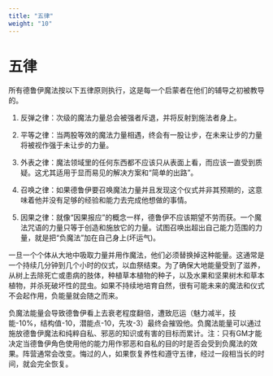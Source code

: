 ```yaml
---
title: "五律"
weight: "10"
---
```

# 五律

所有德鲁伊魔法按以下五律原则执行，这是每一个启蒙者在他们的辅导之初被教导的。

1. 反弹之律：次级的魔法力量总会被强者斥退，并将反射到施法者身上。

2. 平等之律：当两股等效的魔法力量相遇，终会有一股让步，在未来让步的力量将被视作强于未让步的力量。

3. 外表之律：魔法领域里的任何东西都不应该只从表面上看，而应该一直受到质疑。这尤其适用于显而易见的解决方案和“简单的出路”。

4. 召唤之律：如果德鲁伊要召唤魔法力量并且发现这个仪式并非其预期的，这意味着他并没有足够的经验和能力去完成他想做的事情。

5. 因果之律：就像“因果报应”的概念一样，德鲁伊不应该期望不劳而获。一个魔法咒语的力量只等于创造和施放它的力量。试图召唤出超出自己能力范围的力量，就是把“负魔法”加在自己身上(坏运气)。

一旦一个个体从大地中吸取力量并用作魔法，他们必须替换掉这种能量。这通常是一个持续几分钟到几个小时的仪式，以血祭结束。为了确保大地能量受到了滋养，从树上去除死亡或患病的肢体，种植草本植物的种子，以及水果和坚果树木和草本植物，并杀死破坏性的昆虫。如果不持续地培育自然，很有可能未来的魔法和仪式不会起作用，负能量就会随之而来。

负魔法能量会导致德鲁伊看上去衰老程度翻倍，遭致厄运（魅力减半，技能-10%，结构值-10，潜能点-10，先攻-3）最终会摧毁他。负魔法能量可以通过施放德鲁伊魔法和纯粹自私、邪恶的知识或有害的目标而累计。注：只有GM才能决定当德鲁伊角色使用他的能力用作邪恶和自私的目的时是否会受到负魔法的效果。阵营通常会改变。悔过的人，如果恢复养性和遵守五律，经过一段相当长的时间，就会完全恢复。

